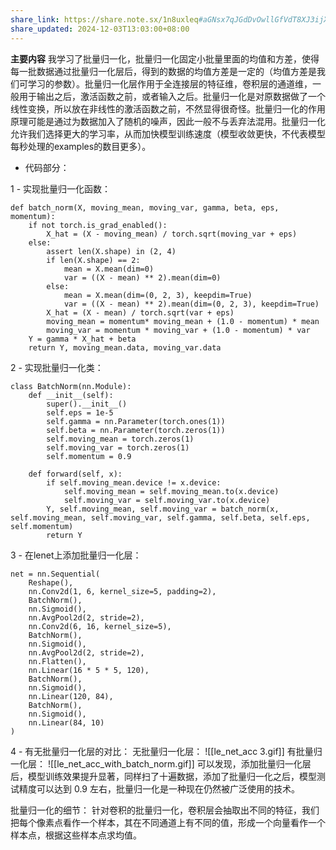 ```yaml
---
share_link: https://share.note.sx/1n8uxleq#aGNsx7qJGdDvOwllGfVdT8XJ3ijXuGsSn7bLWbZLYUA
share_updated: 2024-12-03T13:03:00+08:00
---
```

**主要内容** 我学习了批量归一化，批量归一化固定小批量里面的均值和方差，使得每一批数据通过批量归一化层后，得到的数据的均值方差是一定的（均值方差是我们可学习的参数）。批量归一化层作用于全连接层的特征维，卷积层的通道维，一般用于输出之后，激活函数之前，或者输入之后。批量归一化是对原数据做了一个线性变换，所以放在非线性的激活函数之前，不然显得很奇怪。批量归一化的作用原理可能是通过为数据加入了随机的噪声，因此一般不与丢弃法混用。批量归一化允许我们选择更大的学习率，从而加快模型训练速度（模型收敛更快，不代表模型每秒处理的examples的数目更多）。

- 代码部分：

 1 - 实现批量归一化函数：
```
def batch_norm(X, moving_mean, moving_var, gamma, beta, eps, momentum):  
    if not torch.is_grad_enabled():  
        X_hat = (X - moving_mean) / torch.sqrt(moving_var + eps)  
    else:  
        assert len(X.shape) in (2, 4)  
        if len(X.shape) == 2:  
            mean = X.mean(dim=0)  
            var = ((X - mean) ** 2).mean(dim=0)  
        else:  
            mean = X.mean(dim=(0, 2, 3), keepdim=True)  
            var = ((X - mean) ** 2).mean(dim=(0, 2, 3), keepdim=True)  
        X_hat = (X - mean) / torch.sqrt(var + eps)  
        moving_mean = momentum* moving_mean + (1.0 - momentum) * mean  
        moving_var = momentum * moving_var + (1.0 - momentum) * var  
    Y = gamma * X_hat + beta  
    return Y, moving_mean.data, moving_var.data
```
2 - 实现批量归一化类：
```
class BatchNorm(nn.Module):  
    def __init__(self):  
        super().__init__()  
        self.eps = 1e-5  
        self.gamma = nn.Parameter(torch.ones(1))  
        self.beta = nn.Parameter(torch.zeros(1))  
        self.moving_mean = torch.zeros(1)  
        self.moving_var = torch.zeros(1)  
        self.momentum = 0.9  
  
    def forward(self, x):  
        if self.moving_mean.device != x.device:  
            self.moving_mean = self.moving_mean.to(x.device)  
            self.moving_var = self.moving_var.to(x.device)  
        Y, self.moving_mean, self.moving_var = batch_norm(x, self.moving_mean, self.moving_var, self.gamma, self.beta, self.eps, self.momentum)  
        return Y
```
3 - 在lenet上添加批量归一化层：
```
net = nn.Sequential(  
    Reshape(),  
    nn.Conv2d(1, 6, kernel_size=5, padding=2),  
    BatchNorm(),  
    nn.Sigmoid(),  
    nn.AvgPool2d(2, stride=2),  
    nn.Conv2d(6, 16, kernel_size=5),  
    BatchNorm(),  
    nn.Sigmoid(),  
    nn.AvgPool2d(2, stride=2),  
    nn.Flatten(),  
    nn.Linear(16 * 5 * 5, 120),  
    BatchNorm(),  
    nn.Sigmoid(),  
    nn.Linear(120, 84),  
    BatchNorm(),  
    nn.Sigmoid(),  
    nn.Linear(84, 10)  
)
```
4 - 有无批量归一化层的对比：
无批量归一化层：
![[le_net_acc 3.gif]]
有批量归一化层：
![[le_net_acc_with_batch_norm.gif]]
可以发现，添加批量归一化层后，模型训练效果提升显著，同样扫了十遍数据，添加了批量归一化之后，模型测试精度可以达到 0.9 左右，批量归一化是一种现在仍然被广泛使用的技术。


批量归一化的细节：
针对卷积的批量归一化，卷积层会抽取出不同的特征，我们把每个像素点看作一个样本，其在不同通道上有不同的值，形成一个向量看作一个样本点，根据这些样本点求均值。